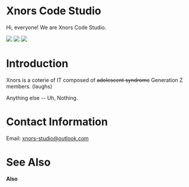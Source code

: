 # Xnors Code Studio

Hi, everyone! We are Xnors Code Studio.

<p>
<a href="https://github.com/Xnors"><img src="https://img.shields.io/badge/Github-Xnors-red"/></a>
<a href="https://xnors.github.io"><img src="https://img.shields.io/badge/Homepage-Xnors-blue"/></a>
<a href="mailto:xnors-studio@outlook.com"><img src="https://img.shields.io/badge/Email-Xnors-green"/></a>
</p>


# Introduction

Xnors is a coterie of IT composed of ~~adolescent syndrome~~ Generation Z members. (laughs)

Anything else -- Uh, Nothing.


# Contact Information

Email: <a href="mailto:xnors-studio@outlook.com">xnors-studio@outlook.com</a>


# See Also

**Also**

